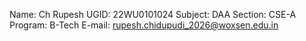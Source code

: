 Name: Ch Rupesh
UGID: 22WU0101024
Subject: DAA
Section: CSE-A
Program: B-Tech
E-mail: rupesh.chidupudi_2026@woxsen.edu.in
